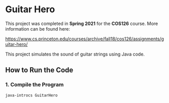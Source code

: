 # Guitar Hero

This project was completed in **Spring 2021** for the **COS126** course. More information can be found here:

https://www.cs.princeton.edu/courses/archive/fall18/cos126/assignments/guitar-hero/

This project simulates the sound of guitar strings using Java code.

## How to Run the Code

### 1. Compile the Program
```bash
java-introcs GuitarHero
